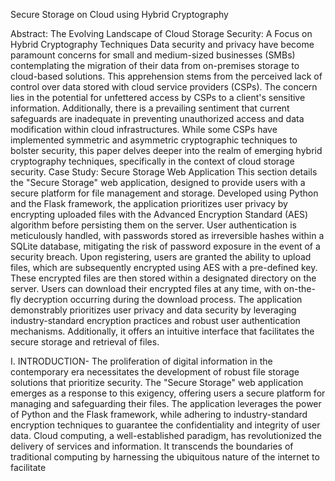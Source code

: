 Secure Storage on Cloud using Hybrid Cryptography

Abstract: The Evolving Landscape of Cloud Storage Security: A Focus on Hybrid Cryptography
Techniques
Data security and privacy have become paramount concerns for small and medium-sized businesses
(SMBs) contemplating the migration of their data from on-premises storage to cloud-based solutions. This
apprehension stems from the perceived lack of control over data stored with cloud service providers
(CSPs). The concern lies in the potential for unfettered access by CSPs to a client's sensitive information.
Additionally, there is a prevailing sentiment that current safeguards are inadequate in preventing
unauthorized access and data modification within cloud infrastructures. While some CSPs have
implemented symmetric and asymmetric cryptographic techniques to bolster security, this paper delves
deeper into the realm of emerging hybrid cryptography techniques, specifically in the context of cloud
storage security.
Case Study: Secure Storage Web Application
This section details the "Secure Storage" web application, designed to provide users with a secure platform
for file management and storage. Developed using Python and the Flask framework, the application
prioritizes user privacy by encrypting uploaded files with the Advanced Encryption Standard (AES)
algorithm before persisting them on the server. User authentication is meticulously handled, with
passwords stored as irreversible hashes within a SQLite database, mitigating the risk of password exposure
in the event of a security breach.
Upon registering, users are granted the ability to upload files, which are subsequently encrypted using AES
with a pre-defined key. These encrypted files are then stored within a designated directory on the server.
Users can download their encrypted files at any time, with on-the-fly decryption occurring during the
download process. The application demonstrably prioritizes user privacy and data security by leveraging
industry-standard encryption practices and robust user authentication mechanisms. Additionally, it offers
an intuitive interface that facilitates the secure storage and retrieval of files.


I. INTRODUCTION- The proliferation of digital information in the contemporary era necessitates the development of robust file storage
solutions that prioritize security. The "Secure Storage" web application emerges as a response to this exigency, offering
users a secure platform for managing and safeguarding their files. The application leverages the power of Python and
the Flask framework, while adhering to industry-standard encryption techniques to guarantee the confidentiality and
integrity of user data.
Cloud computing, a well-established paradigm, has revolutionized the delivery of services and information. It
transcends the boundaries of traditional computing by harnessing the ubiquitous nature of the internet to facilitate

